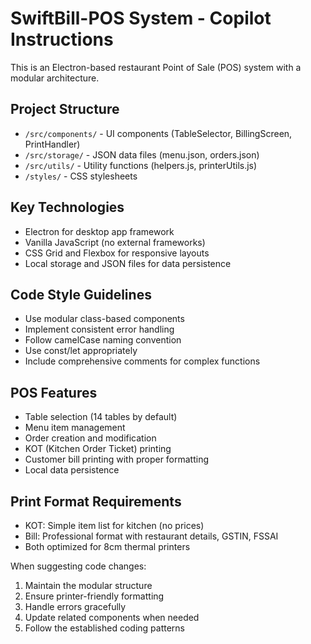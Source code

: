 <!-- Use this file to provide workspace-specific custom instructions to Copilot. For more details, visit https://code.visualstudio.com/docs/copilot/copilot-customization#_use-a-githubcopilotinstructionsmd-file -->

# SwiftBill-POS System - Copilot Instructions

This is an Electron-based restaurant Point of Sale (POS) system with a modular architecture.

## Project Structure
- `/src/components/` - UI components (TableSelector, BillingScreen, PrintHandler)
- `/src/storage/` - JSON data files (menu.json, orders.json)
- `/src/utils/` - Utility functions (helpers.js, printerUtils.js)
- `/styles/` - CSS stylesheets

## Key Technologies
- Electron for desktop app framework
- Vanilla JavaScript (no external frameworks)
- CSS Grid and Flexbox for responsive layouts
- Local storage and JSON files for data persistence

## Code Style Guidelines
- Use modular class-based components
- Implement consistent error handling
- Follow camelCase naming convention
- Use const/let appropriately
- Include comprehensive comments for complex functions

## POS Features
- Table selection (14 tables by default)
- Menu item management
- Order creation and modification
- KOT (Kitchen Order Ticket) printing
- Customer bill printing with proper formatting
- Local data persistence

## Print Format Requirements
- KOT: Simple item list for kitchen (no prices)
- Bill: Professional format with restaurant details, GSTIN, FSSAI
- Both optimized for 8cm thermal printers

When suggesting code changes:
1. Maintain the modular structure
2. Ensure printer-friendly formatting
3. Handle errors gracefully
4. Update related components when needed
5. Follow the established coding patterns
